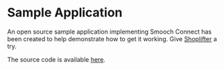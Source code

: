 # Sample Application
An open source sample application implementing Smooch Connect has been created to help demonstrate how to get it working. Give [Shoplifter](https://shoplifter.herokuapp.com/) a try.

The source code is available [here](https://github.com/smooch/shoplifter).